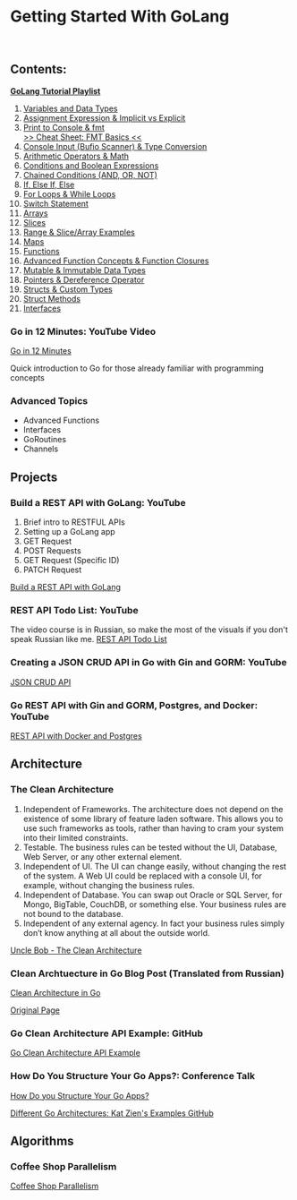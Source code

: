 
# Getting Started With GoLang

<br/>

## Contents:



[**GoLang Tutorial Playlist**](https://www.youtube.com/playlist?list=PLzMcBGfZo4-mtY_SE3HuzQJzuj4VlUG0q)

1. [Variables and Data Types](https://www.youtube.com/watch?v=pM0-CMysa_M&list=PLzMcBGfZo4-mtY_SE3HuzQJzuj4VlUG0q&index=2)              
2. [Assignment Expression & Implicit vs Explicit](https://www.youtube.com/watch?v=UVp7Cz1NMwA&list=PLzMcBGfZo4-mtY_SE3HuzQJzuj4VlUG0q&index=3)                                  
3. [Print to Console & fmt](https://www.youtube.com/watch?v=GQ880MlHBBE&list=PLzMcBGfZo4-mtY_SE3HuzQJzuj4VlUG0q&index=4)            
[>> Cheat Sheet: FMT Basics <<](./fmt-basics.md)
4. [Console Input (Bufio Scanner) & Type Conversion](https://www.youtube.com/watch?v=1-bM3lSBDaA&list=PLzMcBGfZo4-mtY_SE3HuzQJzuj4VlUG0q&index=5)                                     
5. [Arithmetic Operators & Math](https://www.youtube.com/watch?v=qCtgLbFWPI4&list=PLzMcBGfZo4-mtY_SE3HuzQJzuj4VlUG0q&index=6)                 
6. [Conditions and Boolean Expressions](https://www.youtube.com/watch?v=63au_xLLp0A&list=PLzMcBGfZo4-mtY_SE3HuzQJzuj4VlUG0q&index=7)                        
7. [Chained Conditions (AND, OR, NOT)](https://www.youtube.com/watch?v=QvPa8C0y9yc&list=PLzMcBGfZo4-mtY_SE3HuzQJzuj4VlUG0q&index=8)                       
8. [If, Else If, Else](https://www.youtube.com/watch?v=QgBYnz6I7p4&list=PLzMcBGfZo4-mtY_SE3HuzQJzuj4VlUG0q&index=9)       
9. [For Loops & While Loops](https://www.youtube.com/watch?v=jZ-llP_yKNo&list=PLzMcBGfZo4-mtY_SE3HuzQJzuj4VlUG0q&index=10)             
10. [Switch Statement](https://www.youtube.com/watch?v=siOPdXdQImg&list=PLzMcBGfZo4-mtY_SE3HuzQJzuj4VlUG0q&index=11)                                             
11. [Arrays](https://www.youtube.com/watch?v=e-oBn806Pzc&list=PLzMcBGfZo4-mtY_SE3HuzQJzuj4VlUG0q&index=12)                                   
12. [Slices](https://www.youtube.com/watch?v=KzKNGGoaT5U&list=PLzMcBGfZo4-mtY_SE3HuzQJzuj4VlUG0q&index=13)                                   
13. [Range & Slice/Array Examples](https://www.youtube.com/watch?v=DYqpu3jF2_4&list=PLzMcBGfZo4-mtY_SE3HuzQJzuj4VlUG0q&index=14)                   
14. [Maps](https://www.youtube.com/watch?v=yJE2RC37BF4&list=PLzMcBGfZo4-mtY_SE3HuzQJzuj4VlUG0q&index=15)                                 
15. [Functions](https://www.youtube.com/watch?v=CrgD_otSzDI&list=PLzMcBGfZo4-mtY_SE3HuzQJzuj4VlUG0q&index=16)                                      
16. [Advanced Function Concepts & Function Closures](https://www.youtube.com/watch?v=vdm04bVzkLg&list=PLzMcBGfZo4-mtY_SE3HuzQJzuj4VlUG0q&index=17)                                     
17. [Mutable & Immutable Data Types](https://www.youtube.com/watch?v=vtYTl4pNDSI&list=PLzMcBGfZo4-mtY_SE3HuzQJzuj4VlUG0q&index=18)                     
18. [Pointers & Dereference Operator](https://www.youtube.com/watch?v=a4HcEsJ1hIE&list=PLzMcBGfZo4-mtY_SE3HuzQJzuj4VlUG0q&index=19)                      
19. [Structs & Custom Types](https://www.youtube.com/watch?v=dm9oXt6_YNA&list=PLzMcBGfZo4-mtY_SE3HuzQJzuj4VlUG0q&index=20)             
20. [Struct Methods](https://www.youtube.com/watch?v=5b8MMXgBnp0&list=PLzMcBGfZo4-mtY_SE3HuzQJzuj4VlUG0q&index=21)     
21. [Interfaces](https://www.youtube.com/watch?v=lh_Uv2imp14&list=PLzMcBGfZo4-mtY_SE3HuzQJzuj4VlUG0q&index=22) 


### Go in 12 Minutes: YouTube Video

[Go in 12 Minutes](https://www.youtube.com/watch?v=1rxDzs0zgcE)

Quick introduction to Go for those already familiar with programming concepts

### Advanced Topics

* Advanced Functions
* Interfaces
* GoRoutines
* Channels


## Projects

### Build a REST API with GoLang: YouTube

1. Brief intro to RESTFUL APIs
2. Setting up a GoLang app
3. GET Request
4. POST Requests
5. GET Request (Specific ID)
6. PATCH Request

[Build a REST API with GoLang](https://www.youtube.com/watch?v=d_L64KT3SFM)


### REST API Todo List: YouTube

The video course is in Russian, so make the most of the visuals if you don't speak Russian like me.
[REST API Todo List](https://www.youtube.com/watch?v=1LFbmWk7NLQ&list=PLbTTxxr-hMmyFAvyn7DeOgNRN8BQdjFm8)

### Creating a JSON CRUD API in Go with Gin and GORM: YouTube

[JSON CRUD API](https://www.youtube.com/watch?v=lf_kiH_NPvM`)

### Go REST API with Gin and GORM, Postgres, and Docker: YouTube

[REST API with Docker and Postgres](https://www.youtube.com/watch?v=ZI6HaPKHYsg)

## Architecture

### The Clean Architecture

1. Independent of Frameworks. The architecture does not depend on the existence of some library of feature laden software. This allows you to use such frameworks as tools, rather than having to cram your system into their limited constraints.
2. Testable. The business rules can be tested without the UI, Database, Web Server, or any other external element.
3. Independent of UI. The UI can change easily, without changing the rest of the system. A Web UI could be replaced with a console UI, for example, without changing the business rules.
4. Independent of Database. You can swap out Oracle or SQL Server, for Mongo, BigTable, CouchDB, or something else. Your business rules are not bound to the database.
5.  Independent of any external agency. In fact your business rules simply don’t know anything at all about the outside world.

[Uncle Bob - The Clean Architecture](https://blog.cleancoder.com/uncle-bob/2012/08/13/the-clean-architecture.html)

### Clean Archtuecture in Go Blog Post (Translated from Russian)

[Clean Architecture in Go](https://www-zhashkevych-com.translate.goog/clean-architecture?_x_tr_sl=es&_x_tr_tl=en&_x_tr_hl=en&_x_tr_pto=wapp)

[Original Page](https://www.zhashkevych.com/clean-architecture)

### Go Clean Architecture API Example: GitHub

[Go Clean Architecture API Example](https://github.com/zhashkevych/go-clean-architecture)

### How Do You Structure Your Go Apps?: Conference Talk

[How Do you Structure Your Go Apps?](https://www.youtube.com/watch?v=1rxDzs0zgcE)

[Different Go Architectures: Kat Zien's Examples GitHub](https://github.com/katzien/go-structure-examples)


## Algorithms

### Coffee Shop Parallelism

[Coffee Shop Parallelism](https://github.com/Sajmani/dotgo/blob/master/coffee/main.go)



